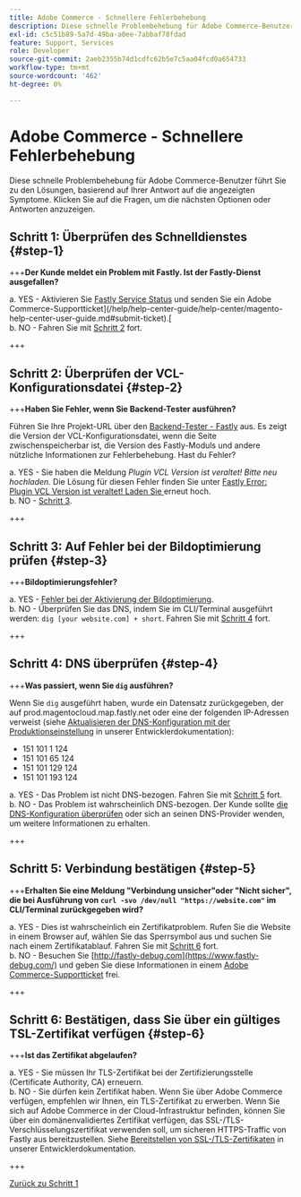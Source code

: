 ```yaml
---
title: Adobe Commerce - Schnellere Fehlerbehebung
description: Diese schnelle Problembehebung für Adobe Commerce-Benutzer führt Sie zu den Lösungen, basierend auf Ihrer Antwort auf die angezeigten Symptome. Klicken Sie auf die Fragen, um die nächsten Optionen oder Antworten anzuzeigen.
exl-id: c5c51b89-5a7d-49ba-a0ee-7abbaf78fdad
feature: Support, Services
role: Developer
source-git-commit: 2aeb2355b74d1cdfc62b5e7c5aa04fcd0a654733
workflow-type: tm+mt
source-wordcount: '462'
ht-degree: 0%

---
```


# Adobe Commerce - Schnellere Fehlerbehebung

Diese schnelle Problembehebung für Adobe Commerce-Benutzer führt Sie zu den Lösungen, basierend auf Ihrer Antwort auf die angezeigten Symptome. Klicken Sie auf die Fragen, um die nächsten Optionen oder Antworten anzuzeigen.

## Schritt 1: Überprüfen des Schnelldienstes {#step-1}

+++**Der Kunde meldet ein Problem mit Fastly. Ist der Fastly-Dienst ausgefallen?**

a. YES - Aktivieren Sie [Fastly Service Status](https://status.fastly.com/) und senden Sie ein Adobe Commerce-Supportticket](/help/help-center-guide/help-center/magento-help-center-user-guide.md#submit-ticket).[\
b. NO - Fahren Sie mit [Schritt 2](#step-2) fort.

+++

## Schritt 2: Überprüfen der VCL-Konfigurationsdatei {#step-2}

+++**Haben Sie Fehler, wenn Sie Backend-Tester ausführen?**

Führen Sie Ihre Projekt-URL über den [Backend-Tester - Fastly](https://magento-tester.global.ssl.fastly.net/magento-tester/) aus. Es zeigt die Version der VCL-Konfigurationsdatei, wenn die Seite zwischenspeicherbar ist, die Version des Fastly-Moduls und andere nützliche Informationen zur Fehlerbehebung. Hast du Fehler?

a. YES - Sie haben die Meldung _Plugin VCL Version ist veraltet! Bitte neu hochladen._ Die Lösung für diesen Fehler finden Sie unter [Fastly Error: Plugin VCL Version ist veraltet! Laden Sie ](/help/troubleshooting/miscellaneous/fastly-error-plugin-vcl-version-is-outdated-please-re-upload.md) erneut hoch.\
b. NO - [Schritt 3](#step-3).

+++

## Schritt 3: Auf Fehler bei der Bildoptimierung prüfen {#step-3}

+++**Bildoptimierungsfehler?**

a. YES - [Fehler bei der Aktivierung der Bildoptimierung](/help/troubleshooting/miscellaneous/error-enabling-image-optimization-in-magento-commerce.md).\
b. NO - Überprüfen Sie das DNS, indem Sie im CLI/Terminal ausgeführt werden: `dig [your website.com] + short`. Fahren Sie mit [Schritt 4](#step-4) fort.

+++

## Schritt 4: DNS überprüfen {#step-4}

+++**Was passiert, wenn Sie `dig` ausführen?**

Wenn Sie `dig` ausgeführt haben, wurde ein Datensatz zurückgegeben, der auf prod.magentocloud.map.fastly.net oder eine der folgenden IP-Adressen verweist (siehe [Aktualisieren der DNS-Konfiguration mit der Produktionseinstellung](https://experienceleague.adobe.com/en/docs/commerce-cloud-service/user-guide/launch/checklist#update-dns-configuration-with-production-settings) in unserer Entwicklerdokumentation):

* 151 101 1 124
* 151 101 65 124
* 151 101 129 124
* 151 101 193 124

a. YES - Das Problem ist nicht DNS-bezogen. Fahren Sie mit [Schritt 5](#step-5) fort.\
b. NO - Das Problem ist wahrscheinlich DNS-bezogen. Der Kunde sollte [die DNS-Konfiguration überprüfen](https://experienceleague.adobe.com/en/docs/commerce-cloud-service/user-guide/launch/checklist#update-dns-configuration-with-production-settings) oder sich an seinen DNS-Provider wenden, um weitere Informationen zu erhalten.

+++

## Schritt 5: Verbindung bestätigen {#step-5}

+++**Erhalten Sie eine Meldung &quot;Verbindung unsicher&quot;oder &quot;Nicht sicher&quot;, die bei Ausführung von `curl -svo /dev/null "https://website.com"` im CLI/Terminal zurückgegeben wird?**

a. YES - Dies ist wahrscheinlich ein Zertifikatproblem. Rufen Sie die Website in einem Browser auf, wählen Sie das Sperrsymbol aus und suchen Sie nach einem Zertifikatablauf. Fahren Sie mit [Schritt 6](#step-6) fort.\
b. NO - Besuchen Sie [http://fastly-debug.com](https://www.fastly-debug.com/) und geben Sie diese Informationen in einem [Adobe Commerce-Supportticket](/help/help-center-guide/help-center/magento-help-center-user-guide.md#submit-ticket) frei.

+++

## Schritt 6: Bestätigen, dass Sie über ein gültiges TSL-Zertifikat verfügen {#step-6}

+++**Ist das Zertifikat abgelaufen?**

a. YES - Sie müssen Ihr TLS-Zertifikat bei der Zertifizierungsstelle (Certificate Authority, CA) erneuern.\
b. NO - Sie dürfen kein Zertifikat haben. Wenn Sie über Adobe Commerce verfügen, empfehlen wir Ihnen, ein TLS-Zertifikat zu erwerben. Wenn Sie sich auf Adobe Commerce in der Cloud-Infrastruktur befinden, können Sie über ein domänenvalidiertes Zertifikat verfügen, das SSL-/TLS-Verschlüsselungszertifikat verwenden soll, um sicheren HTTPS-Traffic von Fastly aus bereitzustellen. Siehe [Bereitstellen von SSL-/TLS-Zertifikaten](https://experienceleague.adobe.com/en/docs/commerce-cloud-service/user-guide/cdn/setup-fastly/fastly-configuration#provision-ssltls-certificates) in unserer Entwicklerdokumentation.

+++

[Zurück zu Schritt 1](#step-1)
